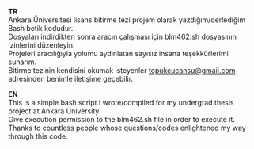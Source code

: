 **TR**<br/>
Ankara Üniversitesi lisans bitirme tezi projem olarak yazdığım/derlediğim Bash betik kodudur.<br/>
Dosyaları indirdikten sonra aracın çalışması için blm462.sh dosyasının izinlerini düzenleyin.<br/>
Projeleri aracılığıyla yolumu aydınlatan sayısız insana teşekkürlerimi sunarım.<br/>
Bitirme tezinin kendisini okumak isteyenler topukcucansu@gmail.com adresinden benimle iletişime geçebilir.

**EN**<br/>
This is a simple bash script I wrote/compiled for my undergrad thesis project at Ankara University.<br/>
Give execution permission to the blm462.sh file in order to execute it.<br/>
Thanks to countless people whose questions/codes enlightened my way through this code.<br/>
